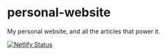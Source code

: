 # personal-website

My personal website, and all the articles that power it.

[![Netlify Status](https://api.netlify.com/api/v1/badges/a51f6192-f210-47d5-a42a-3a1364a1f3ce/deploy-status)](https://app.netlify.com/sites/gohector/deploys)
